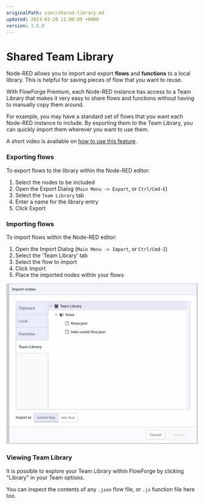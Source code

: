 ```yaml
---
originalPath: user/shared-library.md
updated: 2023-03-28 11:00:09 +0000
version: 1.5.0
---
```

# Shared Team Library

Node-RED allows you to import and export **flows** and **functions** to a local library. This is helpful
for saving pieces of flow that you want to reuse.

With FlowForge Premium, each Node-RED instance has access to a Team Library that makes
it very easy to share flows and functions without having to manually copy them around.

For example, you may have a standard set of flows that you want each Node-RED instance
to include. By exporting them to the Team Library, you can quickly import them wherever
you want to use them.

A short video is available on [how to use this feature](https://www.youtube.com/watch?v=B7XK3TUklUU).

### Exporting flows

To export flows to the library within the Node-RED editor:

1. Select the nodes to be included
2. Open the Export Dialog (`Main Menu -> Export`, or `Ctrl/Cmd-E`)
3. Select the `Team Library` tab
4. Enter a name for the library entry
5. Click Export

### Importing flows

To import flows within the Node-RED editor:

1. Open the Import Dialog (`Main Menu -> Import`, or `Ctrl/Cmd-I`)
2. Select the 'Team Library' tab
3. Select the flow to import
4. Click Import
5. Place the imported nodes within your flows

![](./images/shared-lib-import.png)

### Viewing Team Library

It is possible to explore your Team Library within FlowForge by clicking "Library" in your Team options.

You can inspect the contents of any `.json` flow file, or `.js` function file here too.
